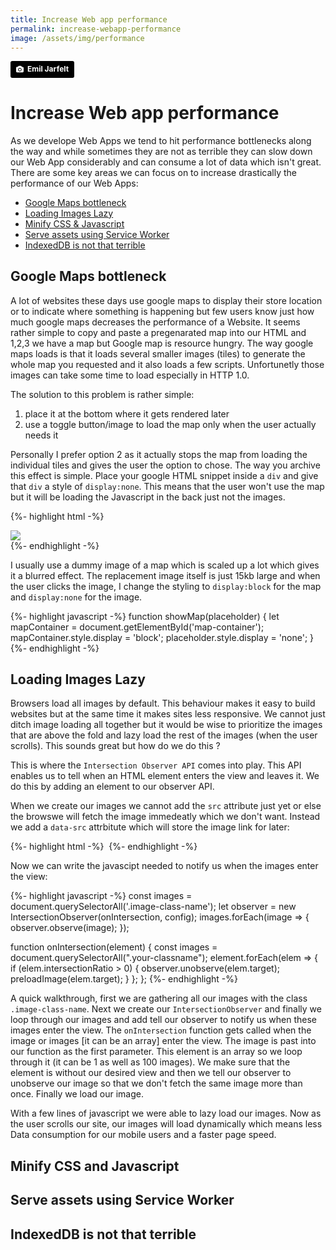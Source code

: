 ```yaml
---
title: Increase Web app performance
permalink: increase-webapp-performance
image: /assets/img/performance
---
```


<a style="background-color:black;color:white;text-decoration:none;padding:4px 6px;font-family:-apple-system, BlinkMacSystemFont, &quot;San Francisco&quot;, &quot;Helvetica Neue&quot;, Helvetica, Ubuntu, Roboto, Noto, &quot;Segoe UI&quot;, Arial, sans-serif;font-size:12px;font-weight:bold;line-height:1.2;display:inline-block;border-radius:3px;" href="https://unsplash.com/@emiljarfelt?utm_medium=referral&amp;utm_campaign=photographer-credit&amp;utm_content=creditBadge" target="_blank" rel="noopener noreferrer" title="Download free do whatever you want high-resolution photos from Emil Jarfelt"><span style="display:inline-block;padding:2px 3px;"><svg xmlns="http://www.w3.org/2000/svg" style="height:12px;width:auto;position:relative;vertical-align:middle;top:-1px;fill:white;" viewBox="0 0 32 32"><title>unsplash-logo</title><path d="M20.8 18.1c0 2.7-2.2 4.8-4.8 4.8s-4.8-2.1-4.8-4.8c0-2.7 2.2-4.8 4.8-4.8 2.7.1 4.8 2.2 4.8 4.8zm11.2-7.4v14.9c0 2.3-1.9 4.3-4.3 4.3h-23.4c-2.4 0-4.3-1.9-4.3-4.3v-15c0-2.3 1.9-4.3 4.3-4.3h3.7l.8-2.3c.4-1.1 1.7-2 2.9-2h8.6c1.2 0 2.5.9 2.9 2l.8 2.4h3.7c2.4 0 4.3 1.9 4.3 4.3zm-8.6 7.5c0-4.1-3.3-7.5-7.5-7.5-4.1 0-7.5 3.4-7.5 7.5s3.3 7.5 7.5 7.5c4.2-.1 7.5-3.4 7.5-7.5z"></path></svg></span><span style="display:inline-block;padding:2px 3px;">Emil Jarfelt</span></a>

# Increase Web app performance

As we develope Web Apps we tend to hit performance bottlenecks along the way and while sometimes they are not as terrible they can slow down our Web App considerably and can consume a lot of data which isn't great. There are some key areas we can focus on to increase drastically the performance of our Web Apps:

- [Google Maps bottleneck](#google-maps-bottleneck)
- [Loading Images Lazy](#loading-images-lazy)
- [Minify CSS & Javascript](#minify-css-and-javascript)
- [Serve assets using Service Worker](#serve-assets-using-service-worker)
- [IndexedDB is not that terrible](#indexeddb-is-not-that-terrible)


## Google Maps bottleneck

A lot of websites these days use google maps to display their store location or to indicate where something is happening but few users know just how much google maps decreases the performance of a Website. It seems rather simple to copy and paste a pregenarated map into our HTML and 1,2,3 we have a map but Google map is resource hungry. The way google maps loads is that it loads several smaller images (tiles) to generate the whole map you requested and it also loads a few scripts. Unfortunetly those images can take some time to load especially in HTTP 1.0.

The solution to this problem is rather simple:
1. place it at the bottom where it gets rendered later
2. use a toggle button/image to load the map only when the user actually needs it

Personally I prefer option 2 as it actually stops the map from loading the individual tiles and gives the user the option to chose. The way you archive this effect is simple. Place your google HTML snippet inside a `div` and give that `div` a style of `display:none`. This means that the user won't use the map but it will be loading the Javascript in the back just not the images.

{%- highlight html -%}
<div id="map-container" style="display:none">
  <!-- the map goes here -->
</div>

<div onclick="showMap(this)">
  <img src="palceholder-image.png">
</div>
{%- endhighlight -%}

I usually use a dummy image of a map which is scaled up a lot which gives it a blurred effect. The replacement image itself is just 15kb large and when the user clicks the image, I change the styling to `display:block` for the map and `display:none` for the image.

{%- highlight javascript -%}
function showMap(placeholder) {
  let mapContainer = document.getElementById('map-container');
  mapContainer.style.display = 'block';
  placeholder.style.display = 'none';
}
{%- endhighlight -%}

## Loading Images Lazy

Browsers load all images by default. This behaviour makes it easy to build websites but at the same time it makes sites less responsive. We cannot just ditch image loading all together but it would be wise to prioritize the images that are above the fold and lazy load the rest of the images (when the user scrolls). This sounds great but how do we do this ?

This is where the `Intersection Observer API` comes into play. This API enables us to tell when an HTML element enters the view and leaves it. We do this by adding an element to our observer API.

When we create our images we cannot add the `src` attribute just yet or else the browswe will fetch the image immedeatly which we don't want. Instead we add a `data-src` attrbitute which will store the image link for later:

{%- highlight html -%}
<img class='image-class-name' data-src='ourImage.png'>
{%- endhighlight -%}

Now we can write the javascipt needed to notify us when the images enter the view:

{%- highlight javascript -%}
const images = document.querySelectorAll('.image-class-name');
let observer = new IntersectionObserver(onIntersection, config);
images.forEach(image => {
  observer.observe(image);
});

function onIntersection(element) {
const images = document.querySelectorAll(".your-classname");
  element.forEach(elem => {
   if (elem.intersectionRatio > 0) {
    observer.unobserve(elem.target);
    preloadImage(elem.target);
   }
  };
};
{%- endhighlight -%}

A quick walkthrough, first we are gathering all our images with the class `.image-class-name`. Next we create our `IntersectionObserver` and finally we loop through our images and add tell our observer to notify us when these images enter the view. The `onIntersection` function gets called when the image or images [it can be an array] enter the view. The image is past into our function as the first parameter. This element is an array so we loop through it (it can be 1 as well as 100 images). We make sure that the element is without our desired view and then we tell our observer to unobserve our image so that we don't fetch the same image more than once. Finally we load our image.

With a few lines of javascript we were able to lazy load our images. Now as the user scrolls our site, our images will load dynamically which means less Data consumption for our mobile users and a faster page speed.


## Minify CSS and Javascript
## Serve assets using Service Worker
## IndexedDB is not that terrible
